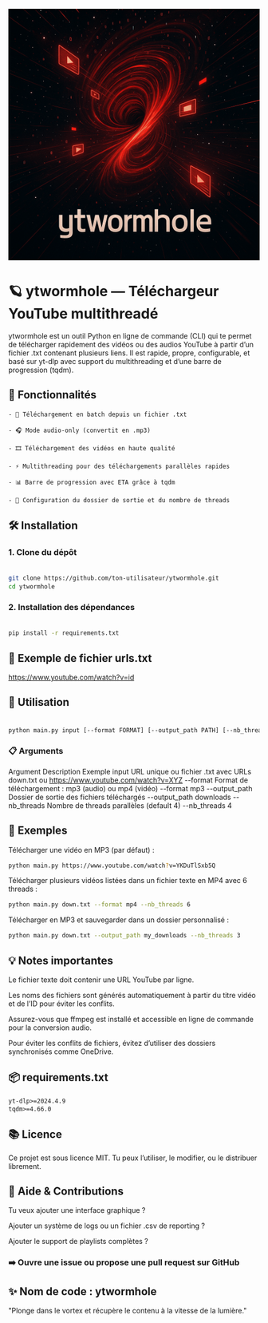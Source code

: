 ![Yt_worhmhole](logo.png)

# 🪐 ytwormhole — Téléchargeur YouTube multithreadé

ytwormhole est un outil Python en ligne de commande (CLI) qui te permet de télécharger rapidement des vidéos ou des audios YouTube à partir d’un fichier .txt contenant plusieurs liens. Il est rapide, propre, configurable, et basé sur yt-dlp avec support du multithreading et d’une barre de progression (tqdm).

## 🚀 Fonctionnalités
    - 📁 Téléchargement en batch depuis un fichier .txt

    - 🎧 Mode audio-only (convertit en .mp3)

    - 🎞️ Téléchargement des vidéos en haute qualité

    - ⚡ Multithreading pour des téléchargements parallèles rapides

    - 📊 Barre de progression avec ETA grâce à tqdm

    - 🔧 Configuration du dossier de sortie et du nombre de threads

## 🛠️ Installation

### 1. Clone du dépôt
```bash

git clone https://github.com/ton-utilisateur/ytwormhole.git
cd ytwormhole
```
### 2. Installation des dépendances
```bash

pip install -r requirements.txt
```
## 📄 Exemple de fichier urls.txt

https://www.youtube.com/watch?v=id

## 🚀 Utilisation
```bash

python main.py input [--format FORMAT] [--output_path PATH] [--nb_threads N]

```

### 📋 Arguments
Argument	Description	Exemple
input	URL unique ou fichier .txt avec URLs	down.txt ou https://www.youtube.com/watch?v=XYZ
--format	Format de téléchargement : mp3 (audio) ou mp4 (vidéo)	--format mp3
--output_path	Dossier de sortie des fichiers téléchargés	--output_path downloads
--nb_threads	Nombre de threads parallèles (default 4)	--nb_threads 4

## 🎯 Exemples
Télécharger une vidéo en MP3 (par défaut) :

```bash
python main.py https://www.youtube.com/watch?v=YKDuTlSxb5Q
```

Télécharger plusieurs vidéos listées dans un fichier texte en MP4 avec 6 threads :

```bash
python main.py down.txt --format mp4 --nb_threads 6
```
Télécharger en MP3 et sauvegarder dans un dossier personnalisé :

```bash
python main.py down.txt --output_path my_downloads --nb_threads 3
```
## 💡 Notes importantes

Le fichier texte doit contenir une URL YouTube par ligne.

Les noms des fichiers sont générés automatiquement à partir du titre vidéo et de l’ID pour éviter les conflits.

Assurez-vous que ffmpeg est installé et accessible en ligne de commande pour la conversion audio.

Pour éviter les conflits de fichiers, évitez d’utiliser des dossiers synchronisés comme OneDrive.

## 📦 requirements.txt
```shell
yt-dlp>=2024.4.9
tqdm>=4.66.0
```

## 📚 Licence
Ce projet est sous licence MIT. Tu peux l’utiliser, le modifier, ou le distribuer librement.

## 🙋 Aide & Contributions
Tu veux ajouter une interface graphique ?

Ajouter un système de logs ou un fichier .csv de reporting ?

Ajouter le support de playlists complètes ?

### ➡️ Ouvre une issue ou propose une pull request sur GitHub

## ✨ Nom de code : ytwormhole
"Plonge dans le vortex et récupère le contenu à la vitesse de la lumière."

